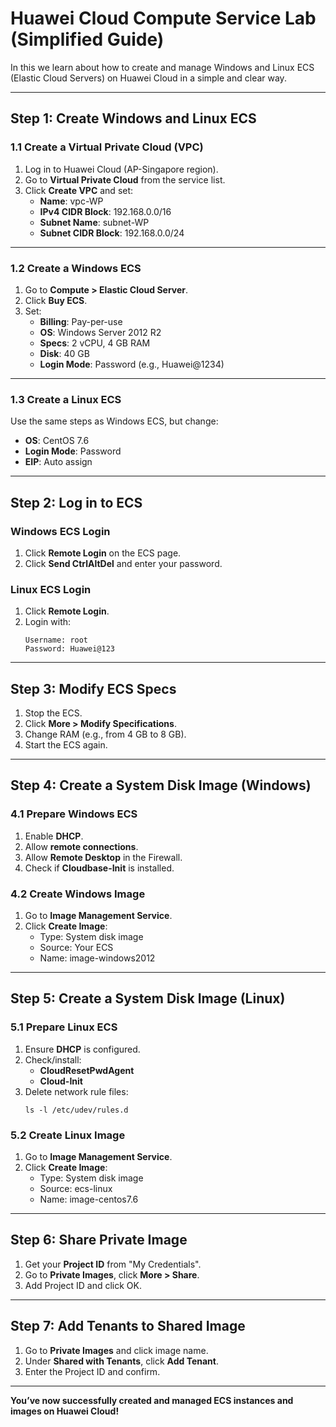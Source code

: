
# Huawei Cloud Compute Service Lab (Simplified Guide)

In this we learn about how to create and manage Windows and Linux ECS (Elastic Cloud Servers) on Huawei Cloud in a simple and clear way.

---

## Step 1: Create Windows and Linux ECS

### 1.1 Create a Virtual Private Cloud (VPC)

1. Log in to Huawei Cloud (AP-Singapore region).
2. Go to **Virtual Private Cloud** from the service list.
3. Click **Create VPC** and set:
   - **Name**: vpc-WP
   - **IPv4 CIDR Block**: 192.168.0.0/16
   - **Subnet Name**: subnet-WP
   - **Subnet CIDR Block**: 192.168.0.0/24

---

### 1.2 Create a Windows ECS

1. Go to **Compute > Elastic Cloud Server**.
2. Click **Buy ECS**.
3. Set:
   - **Billing**: Pay-per-use
   - **OS**: Windows Server 2012 R2
   - **Specs**: 2 vCPU, 4 GB RAM
   - **Disk**: 40 GB
   - **Login Mode**: Password (e.g., Huawei@1234)

---

### 1.3 Create a Linux ECS

Use the same steps as Windows ECS, but change:
- **OS**: CentOS 7.6
- **Login Mode**: Password
- **EIP**: Auto assign

---

## Step 2: Log in to ECS

### Windows ECS Login

1. Click **Remote Login** on the ECS page.
2. Click **Send CtrlAltDel** and enter your password.

### Linux ECS Login

1. Click **Remote Login**.
2. Login with:
   ```
   Username: root
   Password: Huawei@123
   ```

---

## Step 3: Modify ECS Specs

1. Stop the ECS.
2. Click **More > Modify Specifications**.
3. Change RAM (e.g., from 4 GB to 8 GB).
4. Start the ECS again.

---

## Step 4: Create a System Disk Image (Windows)

### 4.1 Prepare Windows ECS

1. Enable **DHCP**.
2. Allow **remote connections**.
3. Allow **Remote Desktop** in the Firewall.
4. Check if **Cloudbase-Init** is installed.

### 4.2 Create Windows Image

1. Go to **Image Management Service**.
2. Click **Create Image**:
   - Type: System disk image
   - Source: Your ECS
   - Name: image-windows2012

---

## Step 5: Create a System Disk Image (Linux)

### 5.1 Prepare Linux ECS

1. Ensure **DHCP** is configured.
2. Check/install:
   - **CloudResetPwdAgent**
   - **Cloud-Init**
3. Delete network rule files:
   ```
   ls -l /etc/udev/rules.d
   ```

### 5.2 Create Linux Image

1. Go to **Image Management Service**.
2. Click **Create Image**:
   - Type: System disk image
   - Source: ecs-linux
   - Name: image-centos7.6

---

## Step 6: Share Private Image

1. Get your **Project ID** from "My Credentials".
2. Go to **Private Images**, click **More > Share**.
3. Add Project ID and click OK.

---

## Step 7: Add Tenants to Shared Image

1. Go to **Private Images** and click image name.
2. Under **Shared with Tenants**, click **Add Tenant**.
3. Enter the Project ID and confirm.

---

**You’ve now successfully created and managed ECS instances and images on Huawei Cloud!**
